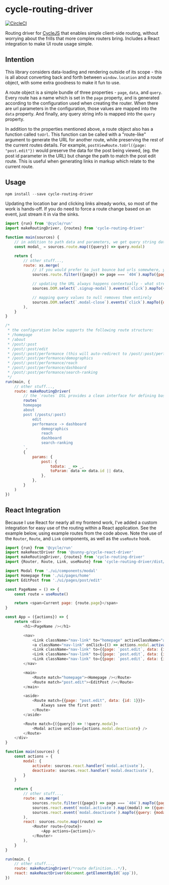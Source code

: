 cycle-routing-driver
====================

[![CircleCI](https://circleci.com/gh/tshelburne/cycle-routing-driver.svg?style=svg)](https://circleci.com/gh/tshelburne/cycle-routing-driver)

Routing driver for [CycleJS](https://cycle.js.org/) that enables simple client-side routing, without worrying about
the frills that more complex routers bring. Includes a React integration to make UI route usage simple.

## Intention

This library considers data-loading and rendering outside of its scope - this is all about converting back and forth
between `window.location` and a route object, with some extra goodness to make it fun to use.

A route object is a simple bundle of three properties - `page`, `data`, and `query`. Every route has a name which is set
in the `page` property, and is generated according to the configuration used when creating the router. When there are url
parameters in the configuration, those values are mapped into the `data` property. And finally, any query string info is
mapped into the `query` property.

In addition to the properties mentioned above, a route object also has a function called `toUrl`. This function can be
called with a "route-like" argument to generate the URL for another route, while preserving the rest of the current routes
details. For example, `postViewRoute.toUrl({page: "post.edit"})` would preserve the data for the post being viewed, (eg. the
post id parameter in the URL) but change the path to match the post edit route. This is useful when generating links in
markup which relate to the current route.

## Usage

```js
npm install --save cycle-routing-driver
```

Updating the location bar and clicking links already works, so most of the work is hands-off. If you do need
to force a route change based on an event, just stream it in via the sinks.

```js
import {run} from '@cycle/run'
import makeRoutingDriver, {routes} from 'cycle-routing-driver'

function main(sources) {
	// in addition to path data and parameters, we get query string data so your page can render accordingly
	const modal_ = sources.route.map(({query}) => query.modal)

	return {
		// other stuff...,
		route: xs.merge(
			// if you would prefer to just bounce bad urls somewhere, you can!
			sources.route.filter(({page}) => page === `404`).mapTo({page: `homepage`}),

			// updating the URL always happens contextually - what streams through is reduced into the existing route
			sources.DOM.select(`.signup-modal`).events(`click`).mapTo({query: {modal: `signup`}}),

			// mapping query values to null removes them entirely
			sources.DOM.select(`.modal-close`).events(`click`).mapTo({query: {modal: null}}),
		),
	}
}

/*
 * the configuration below supports the following route structure:
 * /homepage
 * /about
 * /post/:post
 * /post/:post/edit
 * /post/:post/performance (this will auto-redirect to /post/:post/performance/dashboard)
 * /post/:post/performance/demographics
 * /post/:post/performance/reach
 * /post/:post/performance/dashboard
 * /post/:post/performance/search-ranking
 */
run(main, {
	// other stuff...,
	route: makeRoutingDriver(
		// the `routes` DSL provides a clean interface for defining basic routes
		routes`
		homepage
		about
		post (/posts/:post)
			edit
			performance -> dashboard
				demographics
				reach
				dashboard
				search-ranking
		`,
		{
			params: {
				post: {
					toData: _ => _,
					toParam: data => data.id || data,
				},
			},
		}
	)
})
```

## React Integration

Because I use React for nearly all my frontend work, I've added a custom integration for easy use of the
routing within a React application. See the example below, using example routes from the code above. Note
the use of the `Router`, `Route`, and `Link` components, as well as the `useRoute` hook.

```js
import {run} from '@cycle/run'
import makeReactDriver from '@sunny-g/cycle-react-driver'
import makeRoutingDriver, {routes} from 'cycle-routing-driver'
import {Router, Route, Link, useRoute} from 'cycle-routing-driver/dist/react/router'

import Modal from './ui/components/modal'
import Homepage from './ui/pages/home'
import EditPost from './ui/pages/post/edit'

const PageName = () => {
	const route = useRoute()

	return <span>Current page: {route.page}</span>
}

const App = ({actions}) => {
	return <div>
		<h1><PageName /></h1>

		<nav>
			<Link className="nav-link" to="homepage" activeClassName="active">Home</Link>
			<a className="nav-link" onClick={() => actions.modal.activate(`signup`)}>Signup</a>
			<Link className="nav-link" to={{page: `post.edit`, data: {id: 1}}} activeClassName="active">Edit Post 1</Link>
			<Link className="nav-link" to={{page: `post.edit`, data: {id: 2}}} activeClassName="active">Edit Post 2</Link>
			<Link className="nav-link" to={{page: `post.edit`, data: {id: 3}}} activeClassName="active">Edit Post 3</Link>
		</nav>

		<main>
			<Route match="homepage"><Homepage /></Route>
			<Route match="post.edit"><EditPost /></Route>
		</main>

		<aside>
			<Route match={{page: "post.edit", data: {id: 1}}}>
				Always save the first post!
			</Route>
		</aside>

		<Route match={({query}) => !!query.modal}>
			<Modal active onClose={actions.modal.deactivate} />
		</Route>
	</div>
}

function main(sources) {
	const actions = {
		modal: {
			activate: sources.react.handler(`modal.activate`),
			deactivate: sources.react.handler(`modal.deactivate`),
		}
	}

	return {
		// other stuff...,
		route: xs.merge(
			sources.route.filter(({page}) => page === `404`).mapTo({page: `homepage`}),
			sources.react.event(`modal.activate`).map((modal) => ({query: {modal}})),
			sources.react.event(`modal.deactivate`).mapTo({query: {modal: null}}),
		),
		react: sources.route.map((route) =>
			<Router route={route}>
				<App actions={actions}/>
			</Router>
		),
	}
}

run(main, {
	// other stuff...,
	route: makeRoutingDriver(/*route definition...*/),
	react: makeReactDriver(document.getElementById(`app`)),
})
````
